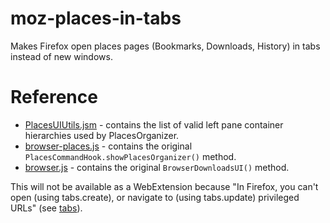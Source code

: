 # moz-places-in-tabs
Makes Firefox open places pages (Bookmarks, Downloads, History) in tabs instead of new windows.

# Reference
- [PlacesUIUtils.jsm](https://git.io/vybBP) - contains the list of valid left pane container hierarchies used by PlacesOrganizer.
- [browser-places.js](https://git.io/vybWt) - contains the original `PlacesCommandHook.showPlacesOrganizer()` method.
- [browser.js](https://git.io/vybWk) - contains the original `BrowserDownloadsUI()` method.

This will not be available as a WebExtension because "In Firefox, you can't open (using tabs.create), or navigate to (using tabs.update) privileged URLs" (see [tabs](https://mzl.la/2nsZ7UD)).
